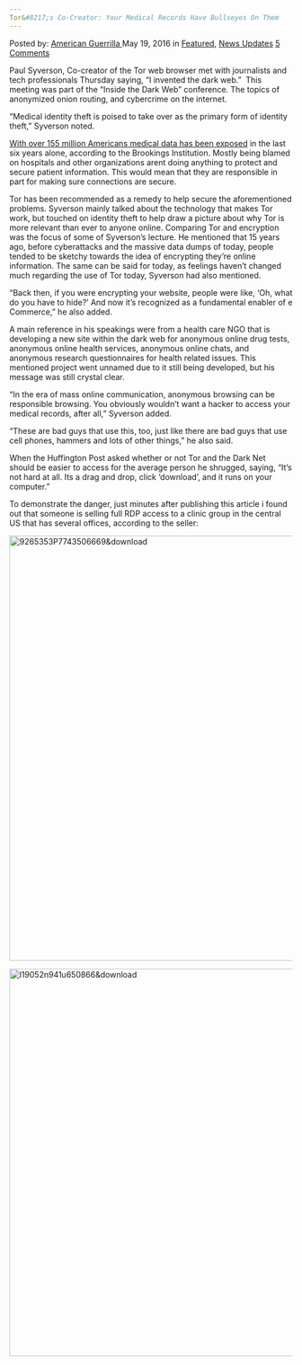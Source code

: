 ```yaml
---
Tor&#8217;s Co-Creator: Your Medical Records Have Bullseyes On Them
---
```

<article class="post-listing post-14110 post type-post status-publish format-standard has-post-thumbnail hentry category-deepdot-news category-news-updates tag-bullseyes tag-cocreator tag-medical tag-records tag-tors">
    <div class="post-inner">
        <span>Posted by: <a href="https://www.deepdotweb.com/author/americanguerrilla/" title="">American Guerrilla </a></span>
    <span>May 19, 2016</span>
    <span>in <a href="https://www.deepdotweb.com/category/deepdot-news/" rel="category tag">Featured</a>, <a href="https://www.deepdotweb.com/category/news-updates/" rel="category tag">News Updates</a></span>
    <span><a href="https://www.deepdotweb.com/2016/05/19/tors-co-creator-medical-records-bullseyes/#comments">5 Comments</a></span>
    </p>
    <div class="clear"></div>
    <div class="entry">
    <p>Paul Syverson, Co-creator of the Tor web browser met with journalists and tech professionals Thursday saying, “I invented the dark web.”  This meeting was part of the “Inside the Dark Web” conference. The topics of anonymized onion routing, and cybercrime on the internet.</p>
    <p>“Medical identity theft is poised to take over as the primary form of identity theft,” Syverson noted.</p>
    <p><a href="http://www.huffingtonpost.com/entry/paul-syverson-tor-interview_us_5734a06ae4b060aa78197df2">With over 155 million Americans medical data has been exposed</a> in the last six years alone, according to the Brookings Institution. Mostly being blamed on hospitals and other organizations arent doing anything to protect and secure patient information. This would mean that they are responsible in part for making sure connections are secure.</p>
    <p>Tor has been recommended as a remedy to help secure the aforementioned problems. Syverson mainly talked about the technology that makes Tor work, but touched on identity theft to help draw a picture about why Tor is more relevant than ever to anyone online. Comparing Tor and encryption was the focus of some of Syverson&#8217;s lecture. He mentioned that 15 years ago, before cyberattacks and the massive data dumps of today, people tended to be sketchy towards the idea of encrypting they&#8217;re online information. The same can be said for today, as feelings haven&#8217;t changed much regarding the use of Tor today, Syverson had also mentioned.</p>
    <p>“Back then, if you were encrypting your website, people were like, &#8216;Oh, what do you have to hide?&#8217; And now it&#8217;s recognized as a fundamental enabler of e Commerce,” he also added.</p>
    <p>A main reference in his speakings were from a health care NGO that is developing a new site within the dark web for anonymous online drug tests, anonymous online health services, anonymous online chats, and anonymous research questionnaires for health related issues. This mentioned project went unnamed due to it still being developed, but his message was still crystal clear.</p>
    <p>“In the era of mass online communication, anonymous browsing can be responsible browsing. You obviously wouldn&#8217;t want a hacker to access your medical records, after all,” Syverson added.</p>
    <p>“These are bad guys that use this, too, just like there are bad guys that use cell phones, hammers and lots of other things,” he also said.</p>
    <p>When the Huffington Post asked whether or not Tor and the Dark Net should be easier to access for the average person he shrugged, saying, “It&#8217;s not hard at all. Its a drag and drop, click &#8216;download&#8217;, and it runs on your computer.”</p>
    <p>To demonstrate the danger, just minutes after publishing this article i found out that someone is selling full RDP access to a clinic group in the central US that has several offices, according to the seller:</p>
    <p><a href="https://www.deepdotweb.com/wp-content/uploads/2016/05/9265353P7743506669download.png"><img class="aligncenter  wp-image-14119" src="https://www.deepdotweb.com/wp-content/uploads/2016/05/9265353P7743506669download.png" alt="9265353P7743506669&amp;download" width="952" height="757" srcset="https://www.deepdotweb.com/wp-content/uploads/2016/05/9265353P7743506669download.png 1683w, https://www.deepdotweb.com/wp-content/uploads/2016/05/9265353P7743506669download-300x239.png 300w, https://www.deepdotweb.com/wp-content/uploads/2016/05/9265353P7743506669download-1024x814.png 1024w" sizes="(max-width: 952px) 100vw, 952px"/></a></p>
    <p><a href="https://www.deepdotweb.com/wp-content/uploads/2016/05/l19052n941u650866download.png"><img class="aligncenter  wp-image-14120" src="https://www.deepdotweb.com/wp-content/uploads/2016/05/l19052n941u650866download.png" alt="l19052n941u650866&amp;download" width="871" height="690" srcset="https://www.deepdotweb.com/wp-content/uploads/2016/05/l19052n941u650866download.png 1685w, https://www.deepdotweb.com/wp-content/uploads/2016/05/l19052n941u650866download-300x238.png 300w, https://www.deepdotweb.com/wp-content/uploads/2016/05/l19052n941u650866download-1024x812.png 1024w" sizes="(max-width: 871px) 100vw, 871px"/></a></p>
    </div>
    <span style="display:none"><a href="https://www.deepdotweb.com/tag/bullseyes/" rel="tag">bullseyes</a> <a href="https://www.deepdotweb.com/tag/cocreator/" rel="tag">cocreator</a> <a href="https://www.deepdotweb.com/tag/medical/" rel="tag">medical</a> <a href="https://www.deepdotweb.com/tag/records/" rel="tag">records</a> <a href="https://www.deepdotweb.com/tag/tors/" rel="tag">tors</a></span> <span style="display:none" class="updated">2016-05-19</span>
    <div style="display:none" class="vcard author" itemprop="author" itemscope itemtype="http://schema.org/Person"><strong class="fn" itemprop="name"><a href="https://www.deepdotweb.com/author/americanguerrilla/" title="Posts by American Guerrilla" rel="author">American Guerrilla</a></strong></div>
    </div>
</article>

